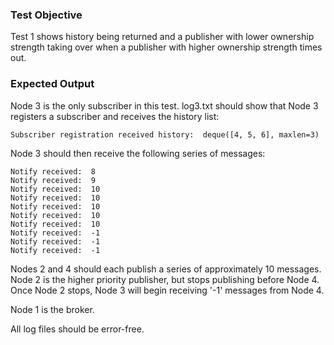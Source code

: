 ### Test Objective 
Test 1 shows history being returned and a publisher with lower ownership strength taking over when a publisher with higher ownership strength times out.

### Expected Output
Node 3 is the only subscriber in this test. 
log3.txt should show that Node 3 registers a subscriber and receives the history list: 
    
    Subscriber registration received history:  deque([4, 5, 6], maxlen=3)
    
Node 3 should then receive the following series of messages:

    Notify received:  8
    Notify received:  9
    Notify received:  10
    Notify received:  10
    Notify received:  10
    Notify received:  10
    Notify received:  10
    Notify received:  -1
    Notify received:  -1
    Notify received:  -1 

Nodes 2 and 4 should each publish a series of approximately 10 messages.
Node 2 is the higher priority publisher, but stops publishing before Node 4.
Once Node 2 stops, Node 3 will begin receiving '-1' messages from Node 4.

Node 1 is the broker.

All log files should be error-free.  
